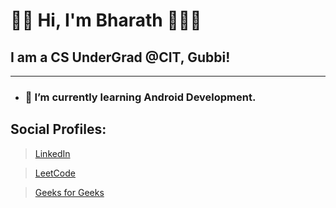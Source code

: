 
# 👋🏽 Hi, I'm Bharath 👨🏽‍💻


## I am a CS UnderGrad @CIT, Gubbi!

----------------
- ### 🌱 I’m currently learning Android Development.


## Social Profiles:

>[LinkedIn](https://www.linkedin/in/bharathkalyans/)

>[LeetCode](https://leetcode.com/bharathkalyans/)

>[Geeks for Geeks](https://auth.geeksforgeeks.org/user/bharathkalyans/profile)













<!--
**bharathkalyans/bharathkalyans** is a ✨ _special_ ✨ repository because its `README.md` (this file) appears on your GitHub profile.

Here are some ideas to get you started:

- 🔭 I’m currently working on ...
- 🌱 I’m currently learning ...
- 👯 I’m looking to collaborate on ...
- 🤔 I’m looking for help with ...
- 💬 Ask me about ...
- 📫 How to reach me: ...
- 😄 Pronouns: ...
- ⚡ Fun fact: ...
-->
